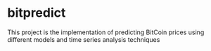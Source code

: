 # bitpredict
This project is the implementation of predicting BitCoin prices using different models and time series analysis techniques

